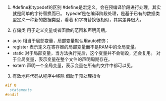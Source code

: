 1. #define和typedef的区别
#define是宏定义，会在预编译阶段进行处理，其实就是简单的字符替换而已。
typedef是在编译阶段处理，是基于已有的数据类型定义一种新的数据类型，看着
和字符替换很相似，其实差异很大。

2. 存储类
用于定义变量或者函数的范围和声明周期。
- auto
相当于局部变量，局部变量默认用auto修饰；
- register
表示定义在寄存器的局部变量而不是RAM中的全局变量。
- static
对于局部变量，当方法执行完后，这个变量并不会销毁，还会复用。
对于全局变量，表示变量在整个文件的声明周期存在。
- extern
声明一个全局变量，表示变量在所有的文件中都可以见。


3. 有效地将代码从程序中移除
借助于预处理指令
```c
#if 0
  statements
#endif
```
